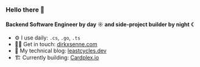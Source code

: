 ### Hello there 👋

#### Backend Software Engineer by day ☼ and side-project builder by night ☾

- ⚙️ I use daily: `.cs`, `.go`, `.ts`
- 🙎‍♂️ Get in touch: [dirkxsenne.com](https://dirkxsenne.com)
- 📝 My technical blog: [leastcycles.dev](https://leastcycles.dev)
- 🏗 Currently building: [Cardplex.io](https://cardplex.io)
